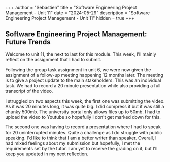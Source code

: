 +++
author = "Sebastien"
title = "Software Engineering Project Management - Unit 11"
date = "2024-05-29"
description = "Software Engineering Project Management - Unit 11"
hidden = true
+++

## Software Engineering Project Management: Future Trends

Welcome to unit 11, the next to last for this module. This week, I'll mainly reflect on the assignment that I had to submit.

Following the group task assignment in unit 6, we were now given the assignment of a follow-up meeting happening 12 months later. The meeting is to give a project update to the main stakeholders. This was an individual task. We had to record a 20 minute presentation while also providing a full transcript of the video.

I struggled on two aspects this week, the first one was submitting the video. As it was 20 minutes long, it was quite big. I did compress it but it was still a chunky 500mb. The university portal only allows files up to 50mb. I had to upload the video to Youtube so hopefully I don't get marked down for this.

The second one was having to record a presentation where I had to speak for 20 uninterrupted minutes. Quite a challenge as I do struggle with public speaking. I'd like to think that I am a better writer than speaker. Overall, I had mixed feelings about my submission but hopefully, I met the requirements set by the tutor. I am yet to receive the grading on it, but I'll keep you updated in my next reflection.


